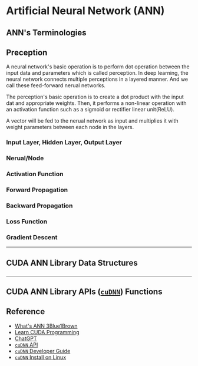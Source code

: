 # Artificial Neural Network (ANN)
## ANN's  Terminologies 

## Preception
A neural network's basic operation is to perform dot operation between the input data and parameters which is called perception. 
In deep learning, the neural network connects multiple perceptions in a layered manner. 
And we call these feed-forward nerual networks. 

The perception's basic operation is to create a dot product with the input dat and appropriate weights. 
Then, it performs a non-linear operation with an activation function such as a sigmoid or rectifier linear unit(ReLU). 

A vector will be fed to the nerual network as input and multiplies it with weight parameters between each node in the layers. 


### Input Layer, Hidden Layer, Output Layer 
### Nerual/Node 

### Activation Function 
### Forward Propagation 
### Backward Propagation 
### Loss Function 
### Gradient Descent 

---- 

## CUDA ANN Library Data Structures 
### 


---- 
## CUDA ANN Library APIs ([`cuDNN`](https://developer.nvidia.com/cudnn)) Functions  




## Reference 
* [What's ANN 3Blue1Brown](https://www.youtube.com/watch?v=aircAruvnKk&list=PLZHQObOWTQDNU6R1_67000Dx_ZCJB-3pi)
* [Learn CUDA Programming](https://github.com/PacktPublishing/Learn-CUDA-Programming)
* [ChatGPT](https://chatgpt.com/)
* [`cuDNN` API](https://docs.nvidia.com/deeplearning/cudnn/latest/api/overview.html)
* [`cuDNN` Developer Guide](https://docs.nvidia.com/deeplearning/cudnn/latest/developer/overview.html)
* [`cuDNN` Install on Linux](https://docs.nvidia.com/deeplearning/cudnn/latest/installation/linux.html)